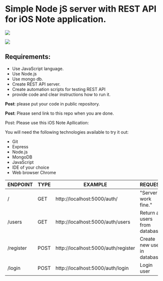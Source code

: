 # Simple Node jS server with REST API for iOS Note application.

![](https://upload.wikimedia.org/wikipedia/commons/d/d9/Node.js_logo.svg)

![](https://upload.wikimedia.org/wikipedia/commons/3/32/Mongo-db-logo.png)

## Requirements:
- Use JavaScript language.
- Use Node.js
- Use mongo db.
- Create REST API server.
- Create automation scripts for testing REST API
- provide code and clear instructions how to run it.

**Post**: please put your code in public repository.

**Post**: Please send link to this repo when you are done.

Post: Please use this iOS Note Apllication: 

You will need the following technologies available to try it out:

* Git
* Express
* Node.js
* MongoDB
* JavaScript
* IDE of your choice
* Web browser Chrome

| ENDPOINT    | TYPE            | EXAMPLE                            | REQUEST                      |
|-------------|-----------------|------------------------------------|------------------------------|
| /           | GET             |http://localhost:5000/auth/         |"Server is work fine."        |
| /users      | GET             |http://localhost:5000/auth/users    |Return all users from database|
| /register   | POST            |http://localhost:5000/auth/register |Create new user in database   |
| /login      | POST            |http://localhost:5000/auth/login    |Login user                    |
